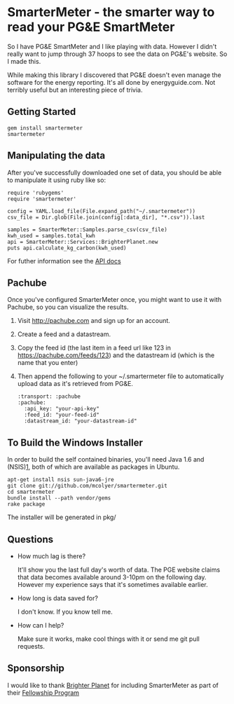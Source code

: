 SmarterMeter - the smarter way to read your PG&E SmartMeter
=========================================================

So I have PG&E SmartMeter and I like playing with data. However I didn't
really want to jump through 37 hoops to see the data on PG&E's website.
So I made this.

While making this library I discovered that PG&E doesn't even manage the
software for the energy reporting. It's all done by energyguide.com. Not
terribly useful but an interesting piece of trivia.

Getting Started
---------------

    gem install smartermeter
    smartermeter

Manipulating the data
---------------------

After you've successfully downloaded one set of data, you should be able
to manipulate it using ruby like so:

    require 'rubygems'
    require 'smartermeter'

    config = YAML.load_file(File.expand_path("~/.smartermeter"))
    csv_file = Dir.glob(File.join(config[:data_dir], "*.csv")).last

    samples = SmarterMeter::Samples.parse_csv(csv_file)
    kwh_used = samples.total_kwh
    api = SmarterMeter::Services::BrighterPlanet.new
    puts api.calculate_kg_carbon(kwh_used)

For futher information see the [API docs][rdoc]

Pachube
-----------------

Once you've configured SmarterMeter once, you might want to use it with
Pachube, so you can visualize the results.

1. Visit http://pachube.com and sign up for an account.
1. Create a feed and a datastream.
1. Copy the feed id (the last item in a feed url like 123 in
   https://pachube.com/feeds/123) and the datastream id (which is the
   name that you enter)
1. Then append the following to your ~/.smartermeter file to
automatically upload data as it's retrieved from PG&E.

       :transport: :pachube
       :pachube:
         :api_key: "your-api-key"
         :feed_id: "your-feed-id"
         :datastream_id: "your-datastream-id"

To Build the Windows Installer
--------

In order to build the self contained binaries, you'll need Java 1.6 and
(NSIS)[1], both of which are available as packages in Ubuntu.

    apt-get install nsis sun-java6-jre
    git clone git://github.com/mcolyer/smartermeter.git
    cd smartermeter
    bundle install --path vendor/gems
    rake package

The installer will be generated in pkg/

Questions
---------

* How much lag is there?

  It'll show you the last full day's worth of data. The PGE website
  claims that data becomes available around 3-10pm on the following day.
  However my experience says that it's sometimes available earlier.

* How long is data saved for?

  I don't know. If you know tell me.

* How can I help?

  Make sure it works, make cool things with it or send me git pull
  requests.

Sponsorship
-----------

I would like to thank [Brighter Planet][2] for including SmarterMeter as
part of their [Fellowship Program][3]

[1]: http://nsis.sourceforge.net/
[2]: http://brighterplanet.com/
[3]: http://brighterplanet.github.com/fellowship.html
[rdoc]: http://rdoc.info/github/mcolyer/smartermeter/master/frames
